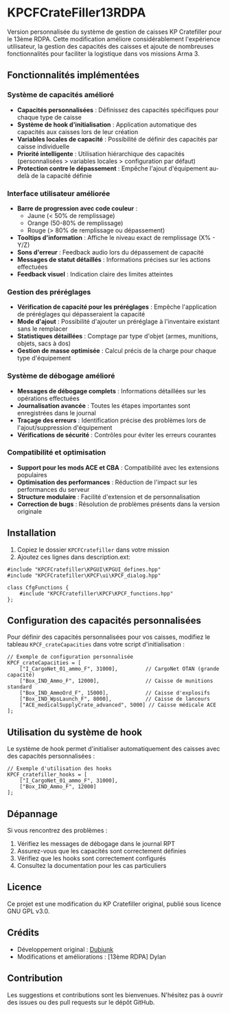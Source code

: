 # KPCFCrateFiller13RDPA

Version personnalisée du système de gestion de caisses KP Cratefiller pour le 13ème RDPA. Cette modification améliore considérablement l'expérience utilisateur, la gestion des capacités des caisses et ajoute de nombreuses fonctionnalités pour faciliter la logistique dans vos missions Arma 3.

## Fonctionnalités implémentées

### Système de capacités amélioré
- **Capacités personnalisées** : Définissez des capacités spécifiques pour chaque type de caisse
- **Système de hook d'initialisation** : Application automatique des capacités aux caisses lors de leur création
- **Variables locales de capacité** : Possibilité de définir des capacités par caisse individuelle
- **Priorité intelligente** : Utilisation hiérarchique des capacités (personnalisées > variables locales > configuration par défaut)
- **Protection contre le dépassement** : Empêche l'ajout d'équipement au-delà de la capacité définie

### Interface utilisateur améliorée
- **Barre de progression avec code couleur** :
  - Jaune (< 50% de remplissage)
  - Orange (50-80% de remplissage)
  - Rouge (> 80% de remplissage ou dépassement)
- **Tooltips d'information** : Affiche le niveau exact de remplissage (X% - Y/Z)
- **Sons d'erreur** : Feedback audio lors du dépassement de capacité
- **Messages de statut détaillés** : Informations précises sur les actions effectuées
- **Feedback visuel** : Indication claire des limites atteintes

### Gestion des préréglages
- **Vérification de capacité pour les préréglages** : Empêche l'application de préréglages qui dépasseraient la capacité
- **Mode d'ajout** : Possibilité d'ajouter un préréglage à l'inventaire existant sans le remplacer
- **Statistiques détaillées** : Comptage par type d'objet (armes, munitions, objets, sacs à dos)
- **Gestion de masse optimisée** : Calcul précis de la charge pour chaque type d'équipement

### Système de débogage amélioré
- **Messages de débogage complets** : Informations détaillées sur les opérations effectuées
- **Journalisation avancée** : Toutes les étapes importantes sont enregistrées dans le journal
- **Traçage des erreurs** : Identification précise des problèmes lors de l'ajout/suppression d'équipement
- **Vérifications de sécurité** : Contrôles pour éviter les erreurs courantes

### Compatibilité et optimisation
- **Support pour les mods ACE et CBA** : Compatibilité avec les extensions populaires
- **Optimisation des performances** : Réduction de l'impact sur les performances du serveur
- **Structure modulaire** : Facilité d'extension et de personnalisation
- **Correction de bugs** : Résolution de problèmes présents dans la version originale

## Installation

1. Copiez le dossier `KPCFCratefiller` dans votre mission
2. Ajoutez ces lignes dans description.ext:

```//KPCF
#include "KPCFCratefiller\KPGUI\KPGUI_defines.hpp" 
#include "KPCFCratefiller\KPCF\ui\KPCF_dialog.hpp"

class CfgFunctions {
    #include "KPCFCratefiller\KPCF\KPCF_functions.hpp"
};
```
## Configuration des capacités personnalisées

Pour définir des capacités personnalisées pour vos caisses, modifiez le tableau `KPCF_crateCapacities` dans votre script d'initialisation :

```sqf
// Exemple de configuration personnalisée
KPCF_crateCapacities = [
    ["I_CargoNet_01_ammo_F", 31000],         // CargoNet OTAN (grande capacité)
    ["Box_IND_Ammo_F", 12000],               // Caisse de munitions standard
    ["Box_IND_AmmoOrd_F", 15000],            // Caisse d'explosifs
    ["Box_IND_WpsLaunch_F", 8000],           // Caisse de lanceurs
    ["ACE_medicalSupplyCrate_advanced", 5000] // Caisse médicale ACE
];
```

## Utilisation du système de hook

Le système de hook permet d'initialiser automatiquement des caisses avec des capacités personnalisées :

```sqf
// Exemple d'utilisation des hooks
KPCF_cratefiller_hooks = [
    ["I_CargoNet_01_ammo_F", 31000],
    ["Box_IND_Ammo_F", 12000]
];
```

## Dépannage

Si vous rencontrez des problèmes :
1. Vérifiez les messages de débogage dans le journal RPT
2. Assurez-vous que les capacités sont correctement définies
3. Vérifiez que les hooks sont correctement configurés
4. Consultez la documentation pour les cas particuliers

## Licence

Ce projet est une modification du KP Cratefiller original, publié sous licence GNU GPL v3.0.

## Crédits

- Développement original : [Dubjunk](https://github.com/KillahPotatoes)
- Modifications et améliorations : [13ème RDPA] Dylan

## Contribution

Les suggestions et contributions sont les bienvenues. N'hésitez pas à ouvrir des issues ou des pull requests sur le dépôt GitHub. 